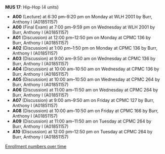 **MUS 17**: Hip-Hop (4 units)

- **A00** (Lecture) at 6:30 pm–9:20 pm on Monday at WLH 2001 by Burr, Anthony I (A01851157)
- **A00** (Final Exam) at 7:00 pm–9:59 pm on Wednesday at WLH 2001 by Burr, Anthony I (A01851157)
- **A01** (Discussion) at 12:00 pm–12:50 pm on Monday at CPMC 136 by Burr, Anthony I (A01851157)
- **A02** (Discussion) at 1:00 pm–1:50 pm on Monday at CPMC 136 by Burr, Anthony I (A01851157)
- **A03** (Discussion) at 9:00 am–9:50 am on Wednesday at CPMC 136 by Burr, Anthony I (A01851157)
- **A04** (Discussion) at 10:00 am–10:50 am on Wednesday at CPMC 136 by Burr, Anthony I (A01851157)
- **A05** (Discussion) at 10:00 am–10:50 am on Wednesday at CPMC 264 by Burr, Anthony I (A01851157)
- **A06** (Discussion) at 11:00 am–11:50 am on Wednesday at CPMC 264 by Burr, Anthony I (A01851157)
- **A07** (Discussion) at 9:00 am–9:50 am on Friday at CPMC 127 by Burr, Anthony I (A01851157)
- **A08** (Discussion) at 10:00 am–10:50 am on Friday at CPMC 166 by Burr, Anthony I (A01851157)
- **A09** (Discussion) at 11:00 am–11:50 am on Tuesday at CPMC 264 by Burr, Anthony I (A01851157)
- **A10** (Discussion) at 12:00 pm–12:50 pm on Tuesday at CPMC 264 by Burr, Anthony I (A01851157)

[Enrollment numbers over time](./MUS17.tsv)
